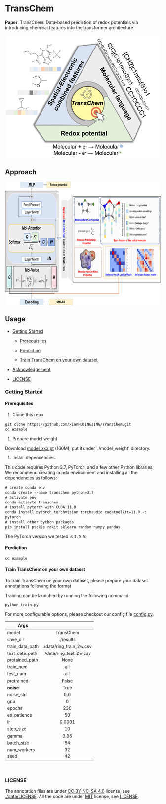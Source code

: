 # TransChem

**Paper**: TransChem: Data-based prediction of redox potentials via introducing chemical features into the transformer architecture

<div align="center">
  <img src="./assets/ToC.png" alt="Table of Contents" width="500" height="400">
</div>



## Approach

<div align="center">
  <img src="./assets/mian_model.png" alt="Approach" width="800" height="400">
</div>

## Usage

- [Getting Started](#getting-started)

  - [Prerequisites](#prerequisites)

  - [Prediction](#prediction)

  - [Train TransChem on your own dataset](#train-transchem-on-your-own-dataset)

- [Acknowledgement](#acknowledgement)

- [LICENSE](#license)

### Getting Started

#### Prerequisites

1.  Clone this repo

<!---->

    git clone https://github.com/xianHUJINGJING/TransChem.git
    cd example

1.  Prepare model weight

Download [model_xxx.pt](https://drive) (160M), put it under './model_weight' directory.

1.  Install dependencies.

This code requires Python 3.7, PyTorch, and a few other Python libraries.
We recommend creating conda environment and installing all the dependencies as follows:

    # create conda env
    conda create --name transchem python=3.7
    # activate env
    conda actiavte transchem
    # install pytorch with CUDA 11.0
    conda install pytorch torchvision torchaudio cudatoolkit=11.0 -c pytorch
    # install other python packages
    pip install pickle rdkit sklearn random numpy pandas

The PyTorch version we tested is `1.9.0`.



#### Prediction

    cd example

#### Train TransChem on your own dataset

To train TransChem on your own dataset, please prepare your dataset annotations following the format


Training can be launched by running the following command:

    python train.py

For more configurable options, please checkout our config file [config.py](config.py).

| **Args** | |
| ---- |:-------------:| 
| model | TransChem | 
| save_dir | ./results | 
| train_data_path | ./data/ring_train_2w.csv | 
| test_data_path | ./data/ring_test_2w.csv | 
| pretained_path | None | 
| train_num | all | 
| test_num | all | 
| pretrained | False | 
| **noise** | True | 
| noise_std | 0.0 | 
| gpu | 0 | 
| epochs | 230 | 
| es_patience | 50 | 
| lr | 0.0001 | 
| step_size | 10 | 
| gamma | 0.96 |
| batch_size | 64 |
| num_workers | 32 |
| seed | 42 |
</br>


### LICENSE

The annotation files are under [CC BY-NC-SA 4.0](https://creativecommons.org/licenses/by-nc-sa/4.0/) license, see [./data/LICENSE](data/LICENSE). All the code are under [MIT](https://opensource.org/licenses/MIT) license, see [LICENSE](./LICENSE).

